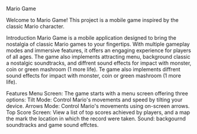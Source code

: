 Mario Game

Welcome to Mario Game! This project is a mobile game inspired by the classic Mario character.
    
Introduction
Mario Game is a mobile application designed to bring the nostalgia of classic Mario games to your fingertips. With multiple gameplay modes and immersive features, it offers an engaging experience for players of all ages.
The game also implements attracting menu, background classic a nostalgic soundtracks, and diffrent sound effects for impact with monster, coin or green mashroom (1 more life).
Te game also implements diffrent sound effects for impact with monster, coin or green mashroom (1 more life).
   
Features
Menu Screen: The game starts with a menu screen offering three options:
Tilt Mode: Control Mario's movements and speed by tilting your device.
Arrows Mode: Control Mario's movements using on-screen arrows.
Top Score Screen: View a list of top scores achieved by players, and a map the mark the location in which the record were taken.
Sound: backgournd soundtracks and game sound effctes.



